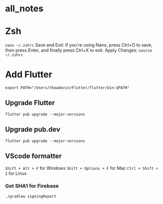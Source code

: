 # all_notes

# Zsh
```nano ~/.zshrc```
Save and Exit:
If you're using Nano, press Ctrl+O to save, then press Enter, and finally press Ctrl+X to exit.
Apply Changes:
```source ~/.zshrc```

# Add Flutter

``` export PATH="/Users/thawdezin/Flutter/flutter/bin:$PATH" ```

## Upgrade Flutter
``` flutter pub upgrade --major-versions ```

## Upgrade pub.dev
``` flutter pub upgrade --major-versions ```

## VScode formatter
``` Shift + Alt + F ``` for Windows 
``` Shift + Options + F ``` for Mac
``` Ctrl + Shift + I ``` for Linux


### Get SHA1 for Firebase
``` ./gradlew signingReport ```
